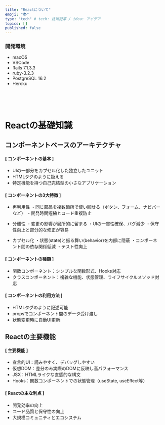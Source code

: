 ```yaml
---
title: "Reactについて"
emoji: "📚"
type: "tech" # tech: 技術記事 / idea: アイデア
topics: []
published: false
---
```

### 開発環境
- macOS
- VSCode
- Rails 7.1.3.3
- ruby-3.2.3
- PostgreSQL 16.2
- Heroku

<br>
<br>
<br>

# Reactの基礎知識


## コンポーネントベースのアーキテクチャ
#### [ コンポーネントの基本 ]

- UIの一部分をカプセル化した独立したユニット
- HTMLタグのように扱える
- 特定機能を持つ自己完結型の小さなアプリケーション

#### [ コンポーネントの3大特徴 ]

- 再利用性
・同じ部品を複数箇所で使い回せる（ボタン、フォーム、ナビバーなど）
・開発時間短縮とコード重複防止


- 分離性
・変更の影響が局所的に留まる
・UIの一貫性確保、バグ減少
・保守性向上と部分的な修正が容易


- カプセル化
・状態(state)と振る舞い(behavior)を内部に隠蔽
・コンポーネント間の依存関係低減
・テスト性向上



#### [ コンポーネントの種類 ]
- 関数コンポーネント：シンプルな関数形式、Hooks対応
- クラスコンポーネント：複雑な機能、状態管理、ライフサイクルメソッド対応

#### [ コンポーネントの利用方法 ]
- HTMLタグのように記述可能
- propsでコンポーネント間のデータ受け渡し
- 状態変更時に自動UI更新

## Reactの主要機能

#### [ 主要機能 ]
- 宣言的UI：読みやすく、デバッグしやすい
- 仮想DOM：差分のみ実際のDOMに反映し高パフォーマンス
- JSX：HTMLライクな直感的な構文
- Hooks：関数コンポーネントでの状態管理（useState, useEffect等）

#### [ Reactの主な利点 ]
- 開発効率の向上
- コード品質と保守性の向上
- 大規模コミュニティとエコシステム





<br>
<br>
<br>